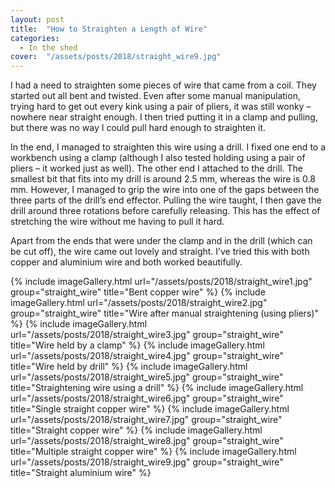 ```yaml
---
layout: post
title:  "How to Straighten a Length of Wire"
categories:
  - In the shed
cover:  "/assets/posts/2018/straight_wire9.jpg"
---
```


I had a need to straighten some pieces of wire that came from a coil. They started out all bent and twisted. Even after some manual manipulation, trying hard to get out every kink using a pair of pliers, it was still wonky – nowhere near straight enough. I then tried putting it in a clamp and pulling, but there was no way I could pull hard enough to straighten it.

In the end, I managed to straighten this wire using a drill. I fixed one end to a workbench using a clamp (although I also tested holding using a pair of pliers – it worked just as well). The other end I attached to the drill. The smallest bit that fits into my drill is around 2.5 mm, whereas the wire is 0.8 mm. However, I managed to grip the wire into one of the gaps between the three parts of the drill’s end effector. Pulling the wire taught, I then gave the drill around three rotations before carefully releasing. This has the effect of stretching the wire without me having to pull it hard.

Apart from the ends that were under the clamp and in the drill (which can be cut off), the wire came out lovely and straight. I’ve tried this with both copper and aluminium wire and both worked beautifully.

{% include imageGallery.html url="/assets/posts/2018/straight_wire1.jpg" group="straight_wire" title="Bent copper wire" %}
{% include imageGallery.html url="/assets/posts/2018/straight_wire2.jpg" group="straight_wire" title="Wire after manual straightening (using pliers)" %}
{% include imageGallery.html url="/assets/posts/2018/straight_wire3.jpg" group="straight_wire" title="Wire held by a clamp" %}
{% include imageGallery.html url="/assets/posts/2018/straight_wire4.jpg" group="straight_wire" title="Wire held by drill" %}
{% include imageGallery.html url="/assets/posts/2018/straight_wire5.jpg" group="straight_wire" title="Straightening wire using a drill" %}
{% include imageGallery.html url="/assets/posts/2018/straight_wire6.jpg" group="straight_wire" title="Single straight copper wire" %}
{% include imageGallery.html url="/assets/posts/2018/straight_wire7.jpg" group="straight_wire" title="Straight copper wire" %}
{% include imageGallery.html url="/assets/posts/2018/straight_wire8.jpg" group="straight_wire" title="Multiple straight copper wire" %}
{% include imageGallery.html url="/assets/posts/2018/straight_wire9.jpg" group="straight_wire" title="Straight aluminium wire" %}
